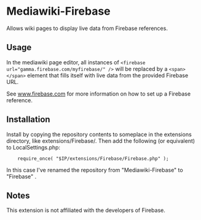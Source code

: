 Mediawiki-Firebase
==================

Allows wiki pages to display live data from Firebase references.

## Usage
	
In the mediawiki page editor, all instances of `<firebase url="gamma.firebase.com/myfirebase/" />` will be replaced by a `<span></span>` element that fills itself with live data from the provided Firebase URL.

See www.firebase.com for more information on how to set up a Firebase reference.

## Installation

Install by copying the repository contents to someplace in the extensions directory, like extensions/Firebase/. Then add the following (or equivalent) to LocalSettings.php:

        require_once( "$IP/extensions/Firebase/Firebase.php" );

In this case I've renamed the repository from "Mediawiki-Firebase" to "Firebase"
.

## Notes

This extension is not affiliated with the developers of Firebase.
